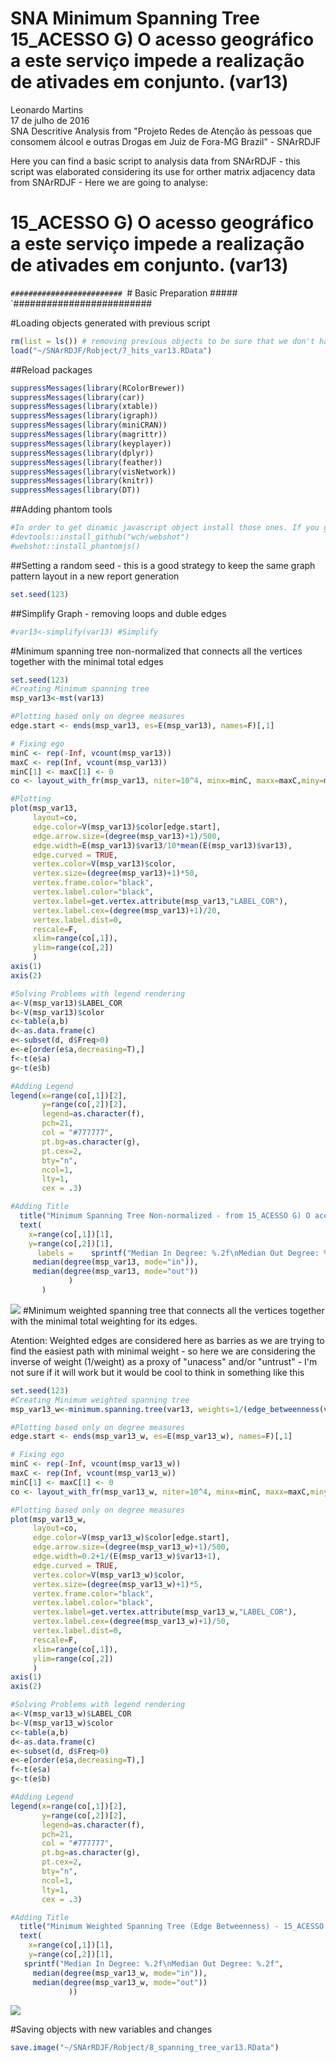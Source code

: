# SNA Minimum Spanning Tree 15_ACESSO G) O acesso geográfico a este serviço impede a realização de ativades em conjunto. (var13) 
Leonardo Martins  
17 de julho de 2016  
SNA Descritive Analysis from "Projeto Redes de Atenção às pessoas que consomem álcool e outras Drogas em Juiz de Fora-MG   Brazil"  - SNArRDJF

Here you can find a basic script to analysis data from SNArRDJF - this script was elaborated considering its use for orther matrix adjacency data from SNArRDJF - Here we are going to analyse:

# 15_ACESSO G) O acesso geográfico a este serviço impede a realização de ativades em conjunto. (var13) 

`#########################
`# Basic Preparation #####
`#########################

#Loading objects generated with previous script 

```r
rm(list = ls()) # removing previous objects to be sure that we don't have objects conflicts name
load("~/SNArRDJF/Robject/7_hits_var13.RData")
```
##Reload packages

```r
suppressMessages(library(RColorBrewer))
suppressMessages(library(car))
suppressMessages(library(xtable))
suppressMessages(library(igraph))
suppressMessages(library(miniCRAN))
suppressMessages(library(magrittr))
suppressMessages(library(keyplayer))
suppressMessages(library(dplyr))
suppressMessages(library(feather))
suppressMessages(library(visNetwork))
suppressMessages(library(knitr))
suppressMessages(library(DT))
```
##Adding phantom tools

```r
#In order to get dinamic javascript object install those ones. If you get problems installing go to Stackoverflow.com and type your error to discover what to do. In some cases the libraries need to be intalled in outside R libs.
#devtools::install_github("wch/webshot")
#webshot::install_phantomjs()
```
##Setting a random seed - this is a good strategy to keep the same graph pattern layout in a new report generation

```r
set.seed(123)
```

##Simplify Graph - removing loops and duble edges 

```r
#var13<-simplify(var13) #Simplify
```

#Minimum spanning tree non-normalized that connects all the vertices together with the minimal total edges

```r
set.seed(123)
#Creating Minimum spanning tree
msp_var13<-mst(var13)

#Plotting based only on degree measures 
edge.start <- ends(msp_var13, es=E(msp_var13), names=F)[,1]

# Fixing ego
minC <- rep(-Inf, vcount(msp_var13))
maxC <- rep(Inf, vcount(msp_var13))
minC[1] <- maxC[1] <- 0
co <- layout_with_fr(msp_var13, niter=10^4, minx=minC, maxx=maxC,miny=minC, maxy=maxC, weights=E(msp_var13)$var13)

#Plotting
plot(msp_var13, 
     layout=co,
     edge.color=V(msp_var13)$color[edge.start],
     edge.arrow.size=(degree(msp_var13)+1)/500,
     edge.width=E(msp_var13)$var13/10*mean(E(msp_var13)$var13),
     edge.curved = TRUE,
     vertex.color=V(msp_var13)$color,
     vertex.size=(degree(msp_var13)+1)*50,
     vertex.frame.color="black",
     vertex.label.color="black",
     vertex.label=get.vertex.attribute(msp_var13,"LABEL_COR"),
     vertex.label.cex=(degree(msp_var13)+1)/20,
     vertex.label.dist=0,
     rescale=F,
     xlim=range(co[,1]), 
     ylim=range(co[,2])
     )
axis(1)
axis(2)

#Solving Problems with legend rendering 
a<-V(msp_var13)$LABEL_COR
b<-V(msp_var13)$color
c<-table(a,b)
d<-as.data.frame(c)
e<-subset(d, d$Freq>0)
e<-e[order(e$a,decreasing=T),] 
f<-t(e$a)
g<-t(e$b)

#Adding Legend
legend(x=range(co[,1])[2], 
       y=range(co[,2])[2],
       legend=as.character(f),
       pch=21,
       col = "#777777", 
       pt.bg=as.character(g),
       pt.cex=2,
       bty="n", 
       ncol=1,
       lty=1,
       cex = .3)

#Adding Title
  title("Minimum Spanning Tree Non-normalized - from 15_ACESSO G) O acesso geográfico a este serviço impede a realização de ativades em conjunto. (var13) ", sub = "Source: from authors ")
  text( 
    x=range(co[,1])[1],
    y=range(co[,2])[1], 
      labels =    sprintf("Median In Degree: %.2f\nMedian Out Degree: %.2f",
     median(degree(msp_var13, mode="in")), 
     median(degree(msp_var13, mode="out"))
             )
       )
```

![](15_ACESSO_G_O_acesso_geográfico_impede_8_spanning_tree_files/figure-html/unnamed-chunk-6-1.png)<!-- -->
#Minimum weighted spanning tree that connects all the vertices together with the minimal total weighting for its edges. 

Atention: Weighted edges are considered here as barries as we are trying to find the easiest path with minimal weight - so here we are considering the inverse of weight (1/weight) as a proxy of "unacess" and/or "untrust" - I'm not sure if it will work but it would be cool to think in something like this  

```r
set.seed(123)
#Creating Minimum weighted spanning tree
msp_var13_w<-minimum.spanning.tree(var13, weights=1/(edge_betweenness(var13, weights=E(var13)$var13)+1))

#Plotting based only on degree measures 
edge.start <- ends(msp_var13_w, es=E(msp_var13_w), names=F)[,1]

# Fixing ego
minC <- rep(-Inf, vcount(msp_var13_w))
maxC <- rep(Inf, vcount(msp_var13_w))
minC[1] <- maxC[1] <- 0
co <- layout_with_fr(msp_var13_w, niter=10^4, minx=minC, maxx=maxC,miny=minC, maxy=maxC, weights =E(msp_var13_w)$var13)

#Plotting based only on degree measures 
plot(msp_var13_w, 
     layout=co,
     edge.color=V(msp_var13_w)$color[edge.start],
     edge.arrow.size=(degree(msp_var13_w)+1)/500,
     edge.width=0.2+1/(E(msp_var13_w)$var13+1),
     edge.curved = TRUE,
     vertex.color=V(msp_var13_w)$color,
     vertex.size=(degree(msp_var13_w)+1)*5,
     vertex.frame.color="black",
     vertex.label.color="black",
     vertex.label=get.vertex.attribute(msp_var13_w,"LABEL_COR"),
     vertex.label.cex=(degree(msp_var13_w)+1)/50,
     vertex.label.dist=0,
     rescale=F,
     xlim=range(co[,1]), 
     ylim=range(co[,2])
     )
axis(1)
axis(2)

#Solving Problems with legend rendering 
a<-V(msp_var13_w)$LABEL_COR
b<-V(msp_var13_w)$color
c<-table(a,b)
d<-as.data.frame(c)
e<-subset(d, d$Freq>0)
e<-e[order(e$a,decreasing=T),] 
f<-t(e$a)
g<-t(e$b)

#Adding Legend
legend(x=range(co[,1])[2], 
       y=range(co[,2])[2],
       legend=as.character(f),
       pch=21,
       col = "#777777", 
       pt.bg=as.character(g),
       pt.cex=2,
       bty="n", 
       ncol=1,
       lty=1,
       cex = .3)

#Adding Title
  title("Minimum Weighted Spanning Tree (Edge Betweenness) - 15_ACESSO G) O acesso geográfico a este serviço impede a realização de ativades em conjunto. (var13) ", sub = "Source: from authors ")
  text( 
    x=range(co[,1])[1],
    y=range(co[,2])[1], 
   sprintf("Median In Degree: %.2f\nMedian Out Degree: %.2f",
     median(degree(msp_var13_w, mode="in")), 
     median(degree(msp_var13_w, mode="out"))
             ))
```

![](15_ACESSO_G_O_acesso_geográfico_impede_8_spanning_tree_files/figure-html/unnamed-chunk-7-1.png)<!-- -->


#Saving objects with new variables and changes

```r
save.image("~/SNArRDJF/Robject/8_spanning_tree_var13.RData") 
```

